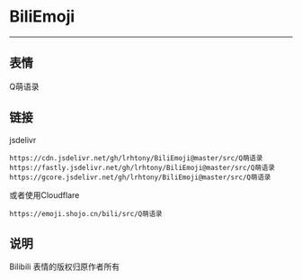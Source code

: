 # BiliEmoji
---
## 表情
Q萌语录
## 链接
jsdelivr
```
https://cdn.jsdelivr.net/gh/lrhtony/BiliEmoji@master/src/Q萌语录
https://fastly.jsdelivr.net/gh/lrhtony/BiliEmoji@master/src/Q萌语录
https://gcore.jsdelivr.net/gh/lrhtony/BiliEmoji@master/src/Q萌语录
```
或者使用Cloudflare
```
https://emoji.shojo.cn/bili/src/Q萌语录
```
## 说明
Bilibili 表情的版权归原作者所有
